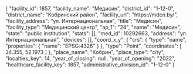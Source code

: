 {
    "facility_id": 1857,
    "facility_name": "Медисин",
    "district_id": "1-12-0",
    "district_name": "Кобринский район",
    "facility_url": "https:\/\/mdcn.by\/",
    "facility_address": "ул. Интернациональная",
    "title": "Медисин",
    "facility_type": "Медицинский центр",
    "ap_1": "24",
    "name": "Медисин",
    "state": "public institution",
    "stats": [],
    "med_id": 10292663,
    "address": "ул. Интернациональная",
    "devices": [],
    "coord_x_y": {
        "crs": {
            "type": "name",
            "properties": {
                "name": "EPSG:4326"
            }
        },
        "type": "Point",
        "coordinates": [
            24.355,
            52.1973
        ]
    },
    "place_name": "Кобрин",
    "place_type": "city",
    "localties_key": 14,
    "year_of_closing": null,
    "year_of_opening": "2022",
    "healthcare_facility_key": 1857,
    "administrative_division_id": "1-12-0"
}